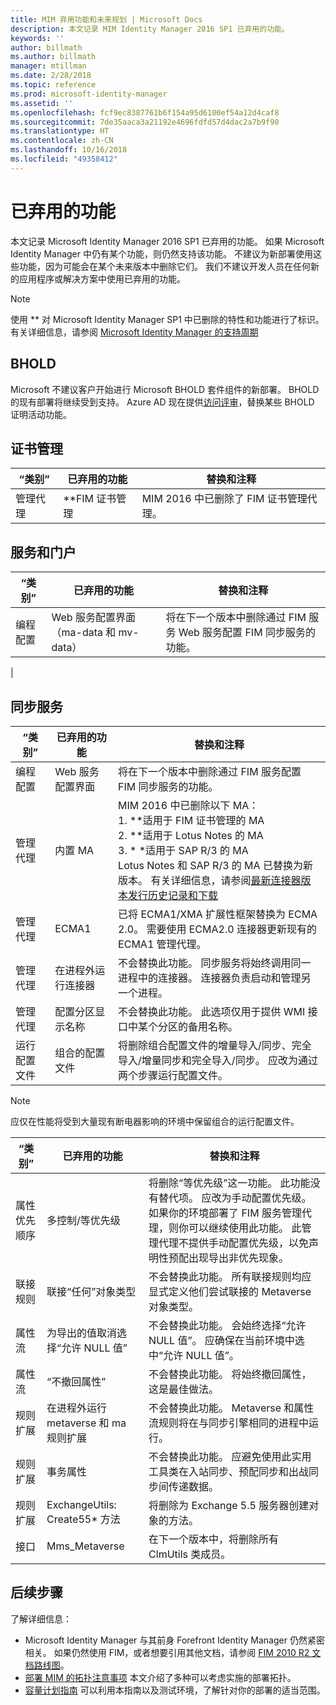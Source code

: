 ```yaml
---
title: MIM 弃用功能和未来规划 | Microsoft Docs
description: 本文记录 MIM Identity Manager 2016 SP1 已弃用的功能。
keywords: ''
author: billmath
ms.author: billmath
manager: mtillman
ms.date: 2/28/2018
ms.topic: reference
ms.prod: microsoft-identity-manager
ms.assetid: ''
ms.openlocfilehash: fcf9ec8387761b6f154a95d6100ef54a12d4caf8
ms.sourcegitcommit: 7de35aaca3a21192e4696fdfd57d4dac2a7b9f90
ms.translationtype: HT
ms.contentlocale: zh-CN
ms.lasthandoff: 10/16/2018
ms.locfileid: "49358412"
---
```

# <a name="deprecated-features"></a>已弃用的功能

本文记录 Microsoft Identity Manager 2016 SP1 已弃用的功能。 如果 Microsoft Identity Manager 中仍有某个功能，则仍然支持该功能。 不建议为新部署使用这些功能，因为可能会在某个未来版本中删除它们。  我们不建议开发人员在任何新的应用程序或解决方案中使用已弃用的功能。

> [!NOTE]
> 使用 ** 对 Microsoft Identity Manager SP1 中已删除的特性和功能进行了标识。 <br>
> 有关详细信息，请参阅 [Microsoft Identity Manager 的支持周期](https://support.microsoft.com/en-us/lifecycle/search?alpha=Microsoft%20Forefront%20Identity%20Manager%202010%20R2%20Service%20Pack%201,Microsoft%20Identity%20Manager%202016,Microsoft%20Forefront%20Identity%20Manager%202010)


## <a name="bhold"></a>BHOLD 

Microsoft 不建议客户开始进行 Microsoft BHOLD 套件组件的新部署。 BHOLD 的现有部署将继续受到支持。 Azure AD 现在提供[访问评审](https://docs.microsoft.com/en-us/azure/active-directory/active-directory-azure-ad-controls-access-reviews-overview)，替换某些 BHOLD 证明活动功能。

## <a name="certificate-management"></a>证书管理 

| “类别”                | **已弃用的功能**              | **替换和注释**           |
|-----------------------------|-------------------------------------|----------------------------------------------|
| 管理代理 | **FIM 证书管理 | MIM 2016 中已删除了 FIM 证书管理代理。                                                             |

## <a name="service-and-portal"></a>服务和门户

| “类别”                | **已弃用的功能**              | **替换和注释**           |
|-----------------------------|-------------------------------------|----------------------------------------------|
| 编程配置 | Web 服务配置界面（ma-data 和 mv-data） | 将在下一个版本中删除通过 FIM 服务 Web 服务配置 FIM 同步服务的功能。
|

## <a name="synchronization-service"></a>同步服务 

| “类别”                | **已弃用的功能**              | **替换和注释**           |
|-----------------------------|-------------------------------------|----------------------------------------------|
| 编程配置 | Web 服务配置界面 | 将在下一个版本中删除通过 FIM 服务配置 FIM 同步服务的功能。                                                          |
| 管理代理           | 内置 MA                        | MIM 2016 中已删除以下 MA： </br> 1.  **适用于 FIM 证书管理的 MA </br>2.  **适用于 Lotus Notes 的 MA</br> 3.  * *适用于 SAP R/3 的 MA </br> Lotus Notes 和 SAP R/3 的 MA 已替换为新版本。 有关详细信息，请参阅[最新连接器版本发行历史记录和下载](https://docs.microsoft.com/en-us/azure/active-directory/connect/active-directory-aadconnectsync-connector-version-history)                                                                                                                                                                                                                                              |
| 管理代理           | ECMA1                               | 已将 ECMA1/XMA 扩展性框架替换为 ECMA 2.0。 需要使用 ECMA2.0 连接器更新现有的 ECMA1 管理代理。                                                                                                                                          |
| 管理代理           | 在进程外运行连接器      | 不会替换此功能。 同步服务将始终调用同一进程中的连接器。 连接器负责启动和管理另一个进程。 |
| 管理代理           | 配置分区显示名称    | 不会替换此功能。 此选项仅用于提供 WMI 接口中某个分区的备用名称。                                                                                                                                                                       |
| 运行配置文件                | 组合的配置文件                   | 将删除组合配置文件的增量导入/同步、完全导入/增量同步和完全导入/同步。 应改为通过两个步骤运行配置文件。 

> [!NOTE]
> 应仅在性能将受到大量现有断电器影响的环境中保留组合的运行配置文件。


| “类别”                | **已弃用的功能**              | **替换和注释**           |
|--------|-------|---|    
| 属性优先顺序 | 多控制/等优先级                       | 将删除“等优先级”这一功能。 此功能没有替代项。 应改为手动配置优先级。 如果你的环境部署了 FIM 服务管理代理，则你可以继续使用此功能。 此管理代理不提供手动配置优先级，以免声明性预配出现导出非优先现象。 |
| 联接规则           | 联接“任何”对象类型                             | 不会替换此功能。 所有联接规则均应显式定义他们尝试联接的 Metaverse 对象类型。       |
| 属性流      | 为导出的值取消选择“允许 NULL 值”            | 不会替换此功能。 会始终选择“允许 NULL 值”。 应确保在当前环境中选中“允许 NULL 值”。  |
| 属性流      | “不撤回属性”                            | 不会替换此功能。 将始终撤回属性，这是最佳做法。  |
| 规则扩展      | 在进程外运行 metaverse 和 ma 规则扩展 | 不会替换此功能。 Metaverse 和属性流规则将在与同步引擎相同的进程中运行。       |
| 规则扩展      | 事务属性                                | 不会替换此功能。 应避免使用此实用工具类在入站同步、预配同步和出战同步间传递数据。  |
| 规则扩展      | ExchangeUtils: Create55\* 方法                     | 将删除为 Exchange 5.5 服务器创建对象的方法。        |
| 接口            | Mms_Metaverse                                        | 在下一个版本中，将删除所有 ClmUtils 类成员。   |

## <a name="next-steps"></a>后续步骤
了解详细信息：

- Microsoft Identity Manager 与其前身 Forefront Identity Manager 仍然紧密相关。 如果仍然使用 FIM，或者想要引用其他文档，请参阅 [FIM 2010 R2 文档路线图](https://technet.microsoft.com/library/jj133885.aspx)。
- [部署 MIM 的拓扑注意事项](topology-considerations.md) 本文介绍了多种可以考虑实施的部署拓扑。
- [容量计划指南](capacity-planning-guide.md) 可以利用本指南以及测试环境，了解针对你的部署的适当范围。
